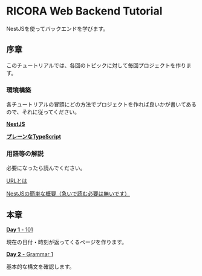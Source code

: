 # RICORA Web Backend Tutorial

NestJSを使ってバックエンドを学びます。

## 序章

このチュートリアルでは、各回のトピックに対して毎回プロジェクトを作ります。

### 環境構築

各チュートリアルの冒頭にどの方法でプロジェクトを作れば良いかが書いてあるので、それに従ってください。

[**NestJS**](docs/NestJS_INSTALL.md)

[**プレーンなTypeScript**](docs/TS_INSTALL.md)

### 用語等の解説

必要になったら読んでください。

[URLとは](docs/URL.md)

[NestJSの簡単な概要（急いで読む必要は無いです）](docs/NestJS.md)

## 本章

[**Day 1** - 101](docs/101.md)

現在の日付・時刻が返ってくるページを作ります。

[**Day 2** - Grammar 1](docs/grammar-1.md)

基本的な構文を確認します。

